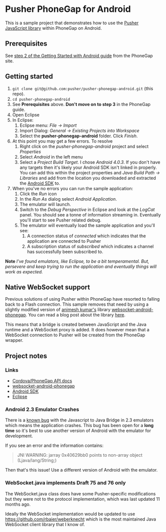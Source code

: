 # Pusher PhoneGap for Android

This is a sample project that demonstrates how to use the [Pusher JavaScript library](https://github.com/pusher/pusher-js) within PhoneGap on Android.

## Prerequisites

See [step 2 of the Getting Started with Android guide](http://docs.phonegap.com/en/1.9.0/guide_getting-started_android_index.md.html#Getting%20Started%20with%20Android) from the PhoneGap site.

## Getting started

1. `git clone git@github.com:pusher/pusher-phonegap-android.git` (this repo).
2. `cd pusher-phonegap-android`
3. See **Prerequisites** above. **Don't move on to step 3** in the PhoneGap guide.
4. Open Eclipse
5. In Eclipse:
   1. Eclipse menu: *File -> Import*
   2. Import Dialog: *General -> Existing Projects into Workspace*
   3. Select the **pusher-phonegap-android** folder. Click *Finish*.
6. At this point you may get a few errors. To resolve
   1. Right click on the *pusher-phonegap-android* project and select *Properties*
   2. Select *Android* in the left menu
   3. Select a *Project Build Target*. I chose *Android 4.0.3*. If you don't have any targets then it's likely your Android SDK isn't linked in properly. You can add this within the project properties and *Java Build Path -> Libraries* and add from the location you downloaded and extracted the [Android SDK](http://developer.android.com/sdk/index.html) to.
7. When you've no errors you can run the sample application:
   1. Click the *Run* icon
   2. In the *Run As* dialog select *Android Application*.
   3. The emulator will launch.
   4. Switch to the *Debug Perspective* in Eclipse and look at the *LogCat* panel. You should see a tonne of information streaming in. Eventually you'll start to see Pusher related debug.
   5. The emulator will eventually load the sample application and you'll see:
      1. A connection status of *connected* which indicates that the application are connected to Pusher
      2. A subscription status of *subscribed* which indicates a channel has successfully been subscribed to.

**Note** *I've found emulators, like Eclipse, to be a bit temperamental. But, persevere and keep trying to run the application and eventually things will work as expected.*

## Native WebSocket support

Previous solutions of using Pusher within PhoneGap have resorted to falling back to a Flash connection. This sample removes that need by using a slightly modified version of [animesh kumar's](http://anismiles.wordpress.com/) library [websocket-android-phonegap](https://github.com/anismiles/websocket-android-phonegap). You can read a blog post about the library [here](http://anismiles.wordpress.com/2011/02/03/websocket-support-in-android%E2%80%99s-phonegap-apps/).

This means that a bridge is created between JavaScript and the Java runtime and a WebSocket proxy is added. It does however mean that a WebSocket connection to Pusher will be created from the PhoneGap wrapper.

## Project notes

### Links

* [Cordova/PhoneGap API docs](http://docs.phonegap.com/en/1.9.0/index.html)
* [websocket-android-phonegap](https://github.com/anismiles/websocket-android-phonegap)
* [Android SDK](http://developer.android.com/sdk/index.html)
* [Eclipse](http://www.eclipse.org/)

### Android 2.3 Emulator Crashes

There is a [known bug](http://code.google.com/p/android/issues/detail?id=12987) with the Javascript to Java Bridge in 2.3 emulators which means the application crashes. This bug has been open for a **long time** so it's best to use another version of Android with the emulator for development.

If you see an error and the information contains:

>  JNI WARNING: jarray 0x40629bb0 points to non-array object (Ljava/lang/String;)

Then that's this issue! Use a different version of Android with the emulator.


### WebSocket.java implements Draft 75 and 76 only

The WebSocket.java class does have some Pusher-specific modifications but they were not to the protocol implementation, which was last updated 11 months ago.

Ideally the WebSocket implementation would be updated to use <https://github.com/rbaier/weberknecht> which is the most maintained Java WebSocket client library that I know of.